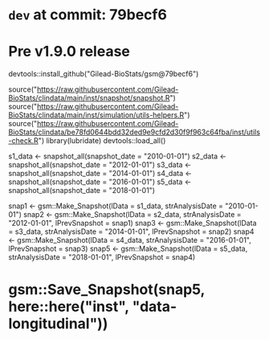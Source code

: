 # `dev` at commit: 79becf6
# Pre v1.9.0 release
devtools::install_github("Gilead-BioStats/gsm@79becf6")

source("https://raw.githubusercontent.com/Gilead-BioStats/clindata/main/inst/snapshot/snapshot.R")
source("https://raw.githubusercontent.com/Gilead-BioStats/clindata/main/inst/simulation/utils-helpers.R")
source("https://raw.githubusercontent.com/Gilead-BioStats/clindata/be78fd0644bdd32ded9e9cfd2d30f9f963c64fba/inst/utils-check.R")
library(lubridate)
devtools::load_all()


s1_data <- snapshot_all(snapshot_date = "2010-01-01")
s2_data <- snapshot_all(snapshot_date = "2012-01-01")
s3_data <- snapshot_all(snapshot_date = "2014-01-01")
s4_data <- snapshot_all(snapshot_date = "2016-01-01")
s5_data <- snapshot_all(snapshot_date = "2018-01-01")


snap1 <- gsm::Make_Snapshot(lData = s1_data, strAnalysisDate = "2010-01-01")
snap2 <- gsm::Make_Snapshot(lData = s2_data, strAnalysisDate = "2012-01-01", lPrevSnapshot = snap1)
snap3 <- gsm::Make_Snapshot(lData = s3_data, strAnalysisDate = "2014-01-01", lPrevSnapshot = snap2)
snap4 <- gsm::Make_Snapshot(lData = s4_data, strAnalysisDate = "2016-01-01", lPrevSnapshot = snap3)
snap5 <- gsm::Make_Snapshot(lData = s5_data, strAnalysisDate = "2018-01-01", lPrevSnapshot = snap4)

# gsm::Save_Snapshot(snap5, here::here("inst", "data-longitudinal"))
